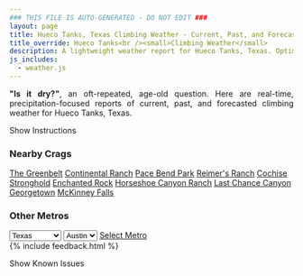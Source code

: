 ```yaml
---
### THIS FILE IS AUTO-GENERATED - DO NOT EDIT ###
layout: page
title: Hueco Tanks, Texas Climbing Weather - Current, Past, and Forecasted Report
title_override: Hueco Tanks<br /><small>Climbing Weather</small>
description: A lightweight weather report for Hueco Tanks, Texas. Optimized for slow internet connections.
js_includes:
  - weather.js
---
```


<section class="measure center lh-copy f5-ns f6 ph2 mv4" style="text-align: justify;">
<strong>"Is it dry?"</strong>, an oft-repeated, age-old question. Here are real-time,
precipitation-focused reports of current, past, and forecasted climbing weather for Hueco Tanks, Texas.
</section>

<p id="settings-toggle" class="mw5 b center tc hover-light-red black-70 pointer">Show Instructions</p>
<section id="settings" class="overflow-hidden" style="display:none;">
    <div class="mv2 ph2 center">
        <div class="fn f6 tc pv2">
            <p class="measure lh-copy center"><strong>Show/hide hourly forecasts</strong> by clicking the desired day.</p>
            <hr class="mw5 p0 mv2 o-60 b0 bt b--light-red light-red bg-light-red">
            <p class="measure lh-copy center"><strong>Current and Past conditions</strong> are measured by the nearest weather station. <strong>Forecast conditions</strong> are calculated and polled separately.</p>
            <hr class="mw5 p0 mv2 o-60 b0 bt b--light-red light-red bg-light-red">
            <p class="measure lh-copy center"><strong>Having issues?</strong> Try <a id="clear-cache" class="no-underline relative fancy-link light-red hover-light-red" href="#">clearing the local cache</a>.</p>
            <hr class="mw5 p0 mv2 o-60 b0 bt b--light-red light-red bg-light-red">
            <p class="measure lh-copy center">Weather data sourced from <a class="no-underline fancy-link relative light-red" target="_blank" href="https://www.weather.gov/documentation/services-web-api">weather.gov</a>.</p>
        </div>
    </div>
</section>
<section id="weather" data-crag="hueco-tanks-texas" class="mv4-ns mv3 ph2 center"></section>
<section id="nearby" class="tc lh-copy">
  <h3>Nearby Crags</h3>
<a class="nowrap no-underline fancy-link relative light-red mh3" href="/crags/the-greenbelt-texas-weather.html">The Greenbelt</a>
<a class="nowrap no-underline fancy-link relative light-red mh3" href="/crags/continental-ranch-texas-weather.html">Continental Ranch</a>
<a class="nowrap no-underline fancy-link relative light-red mh3" href="/crags/pace-bend-park-texas-weather.html">Pace Bend Park</a>
<a class="nowrap no-underline fancy-link relative light-red mh3" href="/crags/reimers-ranch-texas-weather.html">Reimer's Ranch</a>
<a class="nowrap no-underline fancy-link relative light-red mh3" href="/crags/cochise-stronghold-arizona-weather.html">Cochise Stronghold</a>
<a class="nowrap no-underline fancy-link relative light-red mh3" href="/crags/enchanted-rock-texas-weather.html">Enchanted Rock</a>
<a class="nowrap no-underline fancy-link relative light-red mh3" href="/crags/horseshoe-canyon-ranch-arkansas-weather.html">Horseshoe Canyon Ranch</a>
<a class="nowrap no-underline fancy-link relative light-red mh3" href="/crags/last-chance-canyon-new-mexico-weather.html">Last Chance Canyon</a>
<a class="nowrap no-underline fancy-link relative light-red mh3" href="/crags/georgetown-texas-weather.html">Georgetown</a>
<a class="nowrap no-underline fancy-link relative light-red mh3" href="/crags/mckinney-falls-texas-weather.html">McKinney Falls</a>
</section>
<section id="nearby" class="tc lh-copy">
  <h3>Other Metros</h3>
  <select class="ma1 bg-near-white pa2" id="stateSel">
    <option value="Texas" selected>Texas</option>
    <option value="Washington">Washington</option>
    <option value="Colorado">Colorado</option>
    <option value="Tennessee">Tennessee</option>
    <option value="Utah">Utah</option>
    <option value="California">California</option>
  </select>
  <select class="ma1 bg-near-white pa2" id="citySel">
    <option value="Austin" selected>Austin</option>
  </select>
  <a id="selectMetro" class="f6 link dim ph3 pv2 ma1 dib white bg-light-red" href="/crags/austin-texas-weather.html">Select Metro</a>
  <script>
    var states = [];
    states["Texas"] = "Austin"
    states["Washington"] = "Seattle"
    states["Colorado"] = "Denver"
    states["Tennessee"] = "Nashville"
    states["Utah"] = "Salt Lake City"
    states["California"] = "San Francisco|Los Angeles"
  </script>
</section>
{% include feedback.html %}
<p id="issues-toggle" class="mw5 b center tc hover-light-red black-70 pointer">Show Known Issues</p>
<section id="issues" class="overflow-hidden tc f6">
</section>

<script>
  var weekly_EPZ_116_60 = {"updated":"2022-05-25T07:10:58+00:00","units":"us","forecastGenerator":"BaselineForecastGenerator","generatedAt":"2022-05-25T08:40:40+00:00","updateTime":"2022-05-25T07:10:58+00:00","validTimes":"2022-05-25T01:00:00+00:00/P8DT6H","elevation":{"unitCode":"wmoUnit:m","value":1449.9336},"periods":[{"number":1,"name":"Overnight","startTime":"2022-05-25T02:00:00-06:00","endTime":"2022-05-25T06:00:00-06:00","isDaytime":false,"temperature":52,"temperatureUnit":"F","temperatureTrend":null,"windSpeed":"15 to 20 mph","windDirection":"E","icon":"https://api.weather.gov/icons/land/night/few?size=medium","shortForecast":"Mostly Clear","detailedForecast":"Mostly clear, with a low around 52. East wind 15 to 20 mph, with gusts as high as 30 mph."},{"number":2,"name":"Wednesday","startTime":"2022-05-25T06:00:00-06:00","endTime":"2022-05-25T18:00:00-06:00","isDaytime":true,"temperature":84,"temperatureUnit":"F","temperatureTrend":null,"windSpeed":"10 to 14 mph","windDirection":"N","icon":"https://api.weather.gov/icons/land/day/skc?size=medium","shortForecast":"Sunny","detailedForecast":"Sunny, with a high near 84. North wind 10 to 14 mph, with gusts as high as 18 mph."},{"number":3,"name":"Wednesday Night","startTime":"2022-05-25T18:00:00-06:00","endTime":"2022-05-26T06:00:00-06:00","isDaytime":false,"temperature":60,"temperatureUnit":"F","temperatureTrend":null,"windSpeed":"10 to 17 mph","windDirection":"NE","icon":"https://api.weather.gov/icons/land/night/skc?size=medium","shortForecast":"Clear","detailedForecast":"Clear, with a low around 60. Northeast wind 10 to 17 mph, with gusts as high as 24 mph."},{"number":4,"name":"Thursday","startTime":"2022-05-26T06:00:00-06:00","endTime":"2022-05-26T18:00:00-06:00","isDaytime":true,"temperature":92,"temperatureUnit":"F","temperatureTrend":null,"windSpeed":"7 to 10 mph","windDirection":"N","icon":"https://api.weather.gov/icons/land/day/skc?size=medium","shortForecast":"Sunny","detailedForecast":"Sunny, with a high near 92. North wind 7 to 10 mph."},{"number":5,"name":"Thursday Night","startTime":"2022-05-26T18:00:00-06:00","endTime":"2022-05-27T06:00:00-06:00","isDaytime":false,"temperature":67,"temperatureUnit":"F","temperatureTrend":null,"windSpeed":"8 to 14 mph","windDirection":"NE","icon":"https://api.weather.gov/icons/land/night/skc?size=medium","shortForecast":"Clear","detailedForecast":"Clear, with a low around 67. Northeast wind 8 to 14 mph, with gusts as high as 20 mph."},{"number":6,"name":"Friday","startTime":"2022-05-27T06:00:00-06:00","endTime":"2022-05-27T18:00:00-06:00","isDaytime":true,"temperature":97,"temperatureUnit":"F","temperatureTrend":null,"windSpeed":"12 to 16 mph","windDirection":"SSW","icon":"https://api.weather.gov/icons/land/day/few?size=medium","shortForecast":"Sunny","detailedForecast":"Sunny, with a high near 97. South southwest wind 12 to 16 mph, with gusts as high as 23 mph."},{"number":7,"name":"Friday Night","startTime":"2022-05-27T18:00:00-06:00","endTime":"2022-05-28T06:00:00-06:00","isDaytime":false,"temperature":69,"temperatureUnit":"F","temperatureTrend":null,"windSpeed":"12 to 16 mph","windDirection":"SW","icon":"https://api.weather.gov/icons/land/night/few?size=medium","shortForecast":"Mostly Clear","detailedForecast":"Mostly clear, with a low around 69. Southwest wind 12 to 16 mph, with gusts as high as 23 mph."},{"number":8,"name":"Saturday","startTime":"2022-05-28T06:00:00-06:00","endTime":"2022-05-28T18:00:00-06:00","isDaytime":true,"temperature":96,"temperatureUnit":"F","temperatureTrend":null,"windSpeed":"12 to 18 mph","windDirection":"SW","icon":"https://api.weather.gov/icons/land/day/few?size=medium","shortForecast":"Sunny","detailedForecast":"Sunny, with a high near 96. Southwest wind 12 to 18 mph, with gusts as high as 25 mph."},{"number":9,"name":"Saturday Night","startTime":"2022-05-28T18:00:00-06:00","endTime":"2022-05-29T06:00:00-06:00","isDaytime":false,"temperature":68,"temperatureUnit":"F","temperatureTrend":null,"windSpeed":"10 to 18 mph","windDirection":"WSW","icon":"https://api.weather.gov/icons/land/night/few?size=medium","shortForecast":"Mostly Clear","detailedForecast":"Mostly clear, with a low around 68. West southwest wind 10 to 18 mph, with gusts as high as 25 mph."},{"number":10,"name":"Sunday","startTime":"2022-05-29T06:00:00-06:00","endTime":"2022-05-29T18:00:00-06:00","isDaytime":true,"temperature":94,"temperatureUnit":"F","temperatureTrend":null,"windSpeed":"10 to 20 mph","windDirection":"SW","icon":"https://api.weather.gov/icons/land/day/few?size=medium","shortForecast":"Sunny","detailedForecast":"Sunny, with a high near 94."},{"number":11,"name":"Sunday Night","startTime":"2022-05-29T18:00:00-06:00","endTime":"2022-05-30T06:00:00-06:00","isDaytime":false,"temperature":67,"temperatureUnit":"F","temperatureTrend":null,"windSpeed":"9 to 20 mph","windDirection":"WSW","icon":"https://api.weather.gov/icons/land/night/few?size=medium","shortForecast":"Mostly Clear","detailedForecast":"Mostly clear, with a low around 67."},{"number":12,"name":"Memorial Day","startTime":"2022-05-30T06:00:00-06:00","endTime":"2022-05-30T18:00:00-06:00","isDaytime":true,"temperature":94,"temperatureUnit":"F","temperatureTrend":null,"windSpeed":"9 to 17 mph","windDirection":"SW","icon":"https://api.weather.gov/icons/land/day/few?size=medium","shortForecast":"Sunny","detailedForecast":"Sunny, with a high near 94."},{"number":13,"name":"Monday Night","startTime":"2022-05-30T18:00:00-06:00","endTime":"2022-05-31T06:00:00-06:00","isDaytime":false,"temperature":67,"temperatureUnit":"F","temperatureTrend":null,"windSpeed":"9 to 16 mph","windDirection":"SW","icon":"https://api.weather.gov/icons/land/night/few?size=medium","shortForecast":"Mostly Clear","detailedForecast":"Mostly clear, with a low around 67."},{"number":14,"name":"Tuesday","startTime":"2022-05-31T06:00:00-06:00","endTime":"2022-05-31T18:00:00-06:00","isDaytime":true,"temperature":94,"temperatureUnit":"F","temperatureTrend":null,"windSpeed":"9 to 15 mph","windDirection":"SW","icon":"https://api.weather.gov/icons/land/day/few?size=medium","shortForecast":"Sunny","detailedForecast":"Sunny, with a high near 94."}]}
  var hourly_EPZ_116_60 = {"@context":["https://geojson.org/geojson-ld/geojson-context.jsonld",{"@version":"1.1","wx":"https://api.weather.gov/ontology#","geo":"http://www.opengis.net/ont/geosparql#","unit":"http://codes.wmo.int/common/unit/","@vocab":"https://api.weather.gov/ontology#"}],"type":"Feature","geometry":{"type":"Polygon","coordinates":[[[-106.0565394,31.9207523],[-106.054364,31.8981566],[-106.02775960000001,31.9000002],[-106.02992990000001,31.9225961],[-106.0565394,31.9207523]]]},"properties":{"updated":"2022-05-25T07:10:58+00:00","units":"us","forecastGenerator":"HourlyForecastGenerator","generatedAt":"2022-05-25T08:40:41+00:00","updateTime":"2022-05-25T07:10:58+00:00","validTimes":"2022-05-25T01:00:00+00:00/P8DT6H","elevation":{"unitCode":"wmoUnit:m","value":1449.9336},"periods":[{"number":1,"name":"","startTime":"2022-05-25T02:00:00-06:00","endTime":"2022-05-25T03:00:00-06:00","isDaytime":false,"temperature":60,"temperatureUnit":"F","temperatureTrend":null,"windSpeed":"20 mph","windDirection":"E","icon":"https://api.weather.gov/icons/land/night/skc?size=small","shortForecast":"Clear","detailedForecast":""},{"number":2,"name":"","startTime":"2022-05-25T03:00:00-06:00","endTime":"2022-05-25T04:00:00-06:00","isDaytime":false,"temperature":58,"temperatureUnit":"F","temperatureTrend":null,"windSpeed":"17 mph","windDirection":"E","icon":"https://api.weather.gov/icons/land/night/few?size=small","shortForecast":"Mostly Clear","detailedForecast":""},{"number":3,"name":"","startTime":"2022-05-25T04:00:00-06:00","endTime":"2022-05-25T05:00:00-06:00","isDaytime":false,"temperature":55,"temperatureUnit":"F","temperatureTrend":null,"windSpeed":"16 mph","windDirection":"E","icon":"https://api.weather.gov/icons/land/night/few?size=small","shortForecast":"Mostly Clear","detailedForecast":""},{"number":4,"name":"","startTime":"2022-05-25T05:00:00-06:00","endTime":"2022-05-25T06:00:00-06:00","isDaytime":false,"temperature":54,"temperatureUnit":"F","temperatureTrend":null,"windSpeed":"15 mph","windDirection":"E","icon":"https://api.weather.gov/icons/land/night/few?size=small","shortForecast":"Mostly Clear","detailedForecast":""},{"number":5,"name":"","startTime":"2022-05-25T06:00:00-06:00","endTime":"2022-05-25T07:00:00-06:00","isDaytime":true,"temperature":52,"temperatureUnit":"F","temperatureTrend":null,"windSpeed":"14 mph","windDirection":"E","icon":"https://api.weather.gov/icons/land/day/few?size=small","shortForecast":"Sunny","detailedForecast":""},{"number":6,"name":"","startTime":"2022-05-25T07:00:00-06:00","endTime":"2022-05-25T08:00:00-06:00","isDaytime":true,"temperature":54,"temperatureUnit":"F","temperatureTrend":null,"windSpeed":"14 mph","windDirection":"E","icon":"https://api.weather.gov/icons/land/day/few?size=small","shortForecast":"Sunny","detailedForecast":""},{"number":7,"name":"","startTime":"2022-05-25T08:00:00-06:00","endTime":"2022-05-25T09:00:00-06:00","isDaytime":true,"temperature":61,"temperatureUnit":"F","temperatureTrend":null,"windSpeed":"14 mph","windDirection":"NE","icon":"https://api.weather.gov/icons/land/day/skc?size=small","shortForecast":"Sunny","detailedForecast":""},{"number":8,"name":"","startTime":"2022-05-25T09:00:00-06:00","endTime":"2022-05-25T10:00:00-06:00","isDaytime":true,"temperature":65,"temperatureUnit":"F","temperatureTrend":null,"windSpeed":"14 mph","windDirection":"NNE","icon":"https://api.weather.gov/icons/land/day/skc?size=small","shortForecast":"Sunny","detailedForecast":""},{"number":9,"name":"","startTime":"2022-05-25T10:00:00-06:00","endTime":"2022-05-25T11:00:00-06:00","isDaytime":true,"temperature":70,"temperatureUnit":"F","temperatureTrend":null,"windSpeed":"14 mph","windDirection":"N","icon":"https://api.weather.gov/icons/land/day/skc?size=small","shortForecast":"Sunny","detailedForecast":""},{"number":10,"name":"","startTime":"2022-05-25T11:00:00-06:00","endTime":"2022-05-25T12:00:00-06:00","isDaytime":true,"temperature":74,"temperatureUnit":"F","temperatureTrend":null,"windSpeed":"14 mph","windDirection":"NW","icon":"https://api.weather.gov/icons/land/day/skc?size=small","shortForecast":"Sunny","detailedForecast":""},{"number":11,"name":"","startTime":"2022-05-25T12:00:00-06:00","endTime":"2022-05-25T13:00:00-06:00","isDaytime":true,"temperature":78,"temperatureUnit":"F","temperatureTrend":null,"windSpeed":"13 mph","windDirection":"NW","icon":"https://api.weather.gov/icons/land/day/skc?size=small","shortForecast":"Sunny","detailedForecast":""},{"number":12,"name":"","startTime":"2022-05-25T13:00:00-06:00","endTime":"2022-05-25T14:00:00-06:00","isDaytime":true,"temperature":80,"temperatureUnit":"F","temperatureTrend":null,"windSpeed":"13 mph","windDirection":"NW","icon":"https://api.weather.gov/icons/land/day/skc?size=small","shortForecast":"Sunny","detailedForecast":""},{"number":13,"name":"","startTime":"2022-05-25T14:00:00-06:00","endTime":"2022-05-25T15:00:00-06:00","isDaytime":true,"temperature":82,"temperatureUnit":"F","temperatureTrend":null,"windSpeed":"12 mph","windDirection":"NW","icon":"https://api.weather.gov/icons/land/day/skc?size=small","shortForecast":"Sunny","detailedForecast":""},{"number":14,"name":"","startTime":"2022-05-25T15:00:00-06:00","endTime":"2022-05-25T16:00:00-06:00","isDaytime":true,"temperature":83,"temperatureUnit":"F","temperatureTrend":null,"windSpeed":"12 mph","windDirection":"NW","icon":"https://api.weather.gov/icons/land/day/skc?size=small","shortForecast":"Sunny","detailedForecast":""},{"number":15,"name":"","startTime":"2022-05-25T16:00:00-06:00","endTime":"2022-05-25T17:00:00-06:00","isDaytime":true,"temperature":84,"temperatureUnit":"F","temperatureTrend":null,"windSpeed":"12 mph","windDirection":"NW","icon":"https://api.weather.gov/icons/land/day/skc?size=small","shortForecast":"Sunny","detailedForecast":""},{"number":16,"name":"","startTime":"2022-05-25T17:00:00-06:00","endTime":"2022-05-25T18:00:00-06:00","isDaytime":true,"temperature":84,"temperatureUnit":"F","temperatureTrend":null,"windSpeed":"10 mph","windDirection":"NW","icon":"https://api.weather.gov/icons/land/day/skc?size=small","shortForecast":"Sunny","detailedForecast":""},{"number":17,"name":"","startTime":"2022-05-25T18:00:00-06:00","endTime":"2022-05-25T19:00:00-06:00","isDaytime":false,"temperature":83,"temperatureUnit":"F","temperatureTrend":null,"windSpeed":"10 mph","windDirection":"NNW","icon":"https://api.weather.gov/icons/land/night/skc?size=small","shortForecast":"Clear","detailedForecast":""},{"number":18,"name":"","startTime":"2022-05-25T19:00:00-06:00","endTime":"2022-05-25T20:00:00-06:00","isDaytime":false,"temperature":81,"temperatureUnit":"F","temperatureTrend":null,"windSpeed":"12 mph","windDirection":"NNW","icon":"https://api.weather.gov/icons/land/night/skc?size=small","shortForecast":"Clear","detailedForecast":""},{"number":19,"name":"","startTime":"2022-05-25T20:00:00-06:00","endTime":"2022-05-25T21:00:00-06:00","isDaytime":false,"temperature":77,"temperatureUnit":"F","temperatureTrend":null,"windSpeed":"13 mph","windDirection":"N","icon":"https://api.weather.gov/icons/land/night/skc?size=small","shortForecast":"Clear","detailedForecast":""},{"number":20,"name":"","startTime":"2022-05-25T21:00:00-06:00","endTime":"2022-05-25T22:00:00-06:00","isDaytime":false,"temperature":73,"temperatureUnit":"F","temperatureTrend":null,"windSpeed":"14 mph","windDirection":"NE","icon":"https://api.weather.gov/icons/land/night/skc?size=small","shortForecast":"Clear","detailedForecast":""},{"number":21,"name":"","startTime":"2022-05-25T22:00:00-06:00","endTime":"2022-05-25T23:00:00-06:00","isDaytime":false,"temperature":70,"temperatureUnit":"F","temperatureTrend":null,"windSpeed":"16 mph","windDirection":"ENE","icon":"https://api.weather.gov/icons/land/night/skc?size=small","shortForecast":"Clear","detailedForecast":""},{"number":22,"name":"","startTime":"2022-05-25T23:00:00-06:00","endTime":"2022-05-26T00:00:00-06:00","isDaytime":false,"temperature":68,"temperatureUnit":"F","temperatureTrend":null,"windSpeed":"16 mph","windDirection":"E","icon":"https://api.weather.gov/icons/land/night/skc?size=small","shortForecast":"Clear","detailedForecast":""},{"number":23,"name":"","startTime":"2022-05-26T00:00:00-06:00","endTime":"2022-05-26T01:00:00-06:00","isDaytime":false,"temperature":68,"temperatureUnit":"F","temperatureTrend":null,"windSpeed":"17 mph","windDirection":"ESE","icon":"https://api.weather.gov/icons/land/night/skc?size=small","shortForecast":"Clear","detailedForecast":""},{"number":24,"name":"","startTime":"2022-05-26T01:00:00-06:00","endTime":"2022-05-26T02:00:00-06:00","isDaytime":false,"temperature":67,"temperatureUnit":"F","temperatureTrend":null,"windSpeed":"17 mph","windDirection":"ESE","icon":"https://api.weather.gov/icons/land/night/skc?size=small","shortForecast":"Clear","detailedForecast":""},{"number":25,"name":"","startTime":"2022-05-26T02:00:00-06:00","endTime":"2022-05-26T03:00:00-06:00","isDaytime":false,"temperature":66,"temperatureUnit":"F","temperatureTrend":null,"windSpeed":"16 mph","windDirection":"ESE","icon":"https://api.weather.gov/icons/land/night/skc?size=small","shortForecast":"Clear","detailedForecast":""},{"number":26,"name":"","startTime":"2022-05-26T03:00:00-06:00","endTime":"2022-05-26T04:00:00-06:00","isDaytime":false,"temperature":64,"temperatureUnit":"F","temperatureTrend":null,"windSpeed":"15 mph","windDirection":"ESE","icon":"https://api.weather.gov/icons/land/night/skc?size=small","shortForecast":"Clear","detailedForecast":""},{"number":27,"name":"","startTime":"2022-05-26T04:00:00-06:00","endTime":"2022-05-26T05:00:00-06:00","isDaytime":false,"temperature":62,"temperatureUnit":"F","temperatureTrend":null,"windSpeed":"14 mph","windDirection":"ESE","icon":"https://api.weather.gov/icons/land/night/skc?size=small","shortForecast":"Clear","detailedForecast":""},{"number":28,"name":"","startTime":"2022-05-26T05:00:00-06:00","endTime":"2022-05-26T06:00:00-06:00","isDaytime":false,"temperature":61,"temperatureUnit":"F","temperatureTrend":null,"windSpeed":"13 mph","windDirection":"ESE","icon":"https://api.weather.gov/icons/land/night/skc?size=small","shortForecast":"Clear","detailedForecast":""},{"number":29,"name":"","startTime":"2022-05-26T06:00:00-06:00","endTime":"2022-05-26T07:00:00-06:00","isDaytime":true,"temperature":60,"temperatureUnit":"F","temperatureTrend":null,"windSpeed":"10 mph","windDirection":"ESE","icon":"https://api.weather.gov/icons/land/day/skc?size=small","shortForecast":"Sunny","detailedForecast":""},{"number":30,"name":"","startTime":"2022-05-26T07:00:00-06:00","endTime":"2022-05-26T08:00:00-06:00","isDaytime":true,"temperature":62,"temperatureUnit":"F","temperatureTrend":null,"windSpeed":"10 mph","windDirection":"E","icon":"https://api.weather.gov/icons/land/day/few?size=small","shortForecast":"Sunny","detailedForecast":""},{"number":31,"name":"","startTime":"2022-05-26T08:00:00-06:00","endTime":"2022-05-26T09:00:00-06:00","isDaytime":true,"temperature":69,"temperatureUnit":"F","temperatureTrend":null,"windSpeed":"9 mph","windDirection":"ENE","icon":"https://api.weather.gov/icons/land/day/skc?size=small","shortForecast":"Sunny","detailedForecast":""},{"number":32,"name":"","startTime":"2022-05-26T09:00:00-06:00","endTime":"2022-05-26T10:00:00-06:00","isDaytime":true,"temperature":73,"temperatureUnit":"F","temperatureTrend":null,"windSpeed":"8 mph","windDirection":"NNE","icon":"https://api.weather.gov/icons/land/day/skc?size=small","shortForecast":"Sunny","detailedForecast":""},{"number":33,"name":"","startTime":"2022-05-26T10:00:00-06:00","endTime":"2022-05-26T11:00:00-06:00","isDaytime":true,"temperature":78,"temperatureUnit":"F","temperatureTrend":null,"windSpeed":"8 mph","windDirection":"N","icon":"https://api.weather.gov/icons/land/day/skc?size=small","shortForecast":"Sunny","detailedForecast":""},{"number":34,"name":"","startTime":"2022-05-26T11:00:00-06:00","endTime":"2022-05-26T12:00:00-06:00","isDaytime":true,"temperature":82,"temperatureUnit":"F","temperatureTrend":null,"windSpeed":"7 mph","windDirection":"NW","icon":"https://api.weather.gov/icons/land/day/skc?size=small","shortForecast":"Sunny","detailedForecast":""},{"number":35,"name":"","startTime":"2022-05-26T12:00:00-06:00","endTime":"2022-05-26T13:00:00-06:00","isDaytime":true,"temperature":86,"temperatureUnit":"F","temperatureTrend":null,"windSpeed":"7 mph","windDirection":"WNW","icon":"https://api.weather.gov/icons/land/day/skc?size=small","shortForecast":"Sunny","detailedForecast":""},{"number":36,"name":"","startTime":"2022-05-26T13:00:00-06:00","endTime":"2022-05-26T14:00:00-06:00","isDaytime":true,"temperature":88,"temperatureUnit":"F","temperatureTrend":null,"windSpeed":"7 mph","windDirection":"WNW","icon":"https://api.weather.gov/icons/land/day/skc?size=small","shortForecast":"Sunny","detailedForecast":""},{"number":37,"name":"","startTime":"2022-05-26T14:00:00-06:00","endTime":"2022-05-26T15:00:00-06:00","isDaytime":true,"temperature":90,"temperatureUnit":"F","temperatureTrend":null,"windSpeed":"7 mph","windDirection":"WNW","icon":"https://api.weather.gov/icons/land/day/skc?size=small","shortForecast":"Sunny","detailedForecast":""},{"number":38,"name":"","startTime":"2022-05-26T15:00:00-06:00","endTime":"2022-05-26T16:00:00-06:00","isDaytime":true,"temperature":91,"temperatureUnit":"F","temperatureTrend":null,"windSpeed":"7 mph","windDirection":"WNW","icon":"https://api.weather.gov/icons/land/day/skc?size=small","shortForecast":"Sunny","detailedForecast":""},{"number":39,"name":"","startTime":"2022-05-26T16:00:00-06:00","endTime":"2022-05-26T17:00:00-06:00","isDaytime":true,"temperature":92,"temperatureUnit":"F","temperatureTrend":null,"windSpeed":"7 mph","windDirection":"WNW","icon":"https://api.weather.gov/icons/land/day/skc?size=small","shortForecast":"Sunny","detailedForecast":""},{"number":40,"name":"","startTime":"2022-05-26T17:00:00-06:00","endTime":"2022-05-26T18:00:00-06:00","isDaytime":true,"temperature":92,"temperatureUnit":"F","temperatureTrend":null,"windSpeed":"7 mph","windDirection":"W","icon":"https://api.weather.gov/icons/land/day/skc?size=small","shortForecast":"Sunny","detailedForecast":""},{"number":41,"name":"","startTime":"2022-05-26T18:00:00-06:00","endTime":"2022-05-26T19:00:00-06:00","isDaytime":false,"temperature":91,"temperatureUnit":"F","temperatureTrend":null,"windSpeed":"8 mph","windDirection":"W","icon":"https://api.weather.gov/icons/land/night/skc?size=small","shortForecast":"Clear","detailedForecast":""},{"number":42,"name":"","startTime":"2022-05-26T19:00:00-06:00","endTime":"2022-05-26T20:00:00-06:00","isDaytime":false,"temperature":89,"temperatureUnit":"F","temperatureTrend":null,"windSpeed":"9 mph","windDirection":"WNW","icon":"https://api.weather.gov/icons/land/night/skc?size=small","shortForecast":"Clear","detailedForecast":""},{"number":43,"name":"","startTime":"2022-05-26T20:00:00-06:00","endTime":"2022-05-26T21:00:00-06:00","isDaytime":false,"temperature":85,"temperatureUnit":"F","temperatureTrend":null,"windSpeed":"10 mph","windDirection":"NNW","icon":"https://api.weather.gov/icons/land/night/skc?size=small","shortForecast":"Clear","detailedForecast":""},{"number":44,"name":"","startTime":"2022-05-26T21:00:00-06:00","endTime":"2022-05-26T22:00:00-06:00","isDaytime":false,"temperature":81,"temperatureUnit":"F","temperatureTrend":null,"windSpeed":"12 mph","windDirection":"N","icon":"https://api.weather.gov/icons/land/night/skc?size=small","shortForecast":"Clear","detailedForecast":""},{"number":45,"name":"","startTime":"2022-05-26T22:00:00-06:00","endTime":"2022-05-26T23:00:00-06:00","isDaytime":false,"temperature":78,"temperatureUnit":"F","temperatureTrend":null,"windSpeed":"13 mph","windDirection":"NE","icon":"https://api.weather.gov/icons/land/night/skc?size=small","shortForecast":"Clear","detailedForecast":""},{"number":46,"name":"","startTime":"2022-05-26T23:00:00-06:00","endTime":"2022-05-27T00:00:00-06:00","isDaytime":false,"temperature":75,"temperatureUnit":"F","temperatureTrend":null,"windSpeed":"13 mph","windDirection":"ENE","icon":"https://api.weather.gov/icons/land/night/skc?size=small","shortForecast":"Clear","detailedForecast":""},{"number":47,"name":"","startTime":"2022-05-27T00:00:00-06:00","endTime":"2022-05-27T01:00:00-06:00","isDaytime":false,"temperature":76,"temperatureUnit":"F","temperatureTrend":null,"windSpeed":"14 mph","windDirection":"E","icon":"https://api.weather.gov/icons/land/night/skc?size=small","shortForecast":"Clear","detailedForecast":""},{"number":48,"name":"","startTime":"2022-05-27T01:00:00-06:00","endTime":"2022-05-27T02:00:00-06:00","isDaytime":false,"temperature":75,"temperatureUnit":"F","temperatureTrend":null,"windSpeed":"14 mph","windDirection":"E","icon":"https://api.weather.gov/icons/land/night/skc?size=small","shortForecast":"Clear","detailedForecast":""},{"number":49,"name":"","startTime":"2022-05-27T02:00:00-06:00","endTime":"2022-05-27T03:00:00-06:00","isDaytime":false,"temperature":73,"temperatureUnit":"F","temperatureTrend":null,"windSpeed":"14 mph","windDirection":"E","icon":"https://api.weather.gov/icons/land/night/skc?size=small","shortForecast":"Clear","detailedForecast":""},{"number":50,"name":"","startTime":"2022-05-27T03:00:00-06:00","endTime":"2022-05-27T04:00:00-06:00","isDaytime":false,"temperature":72,"temperatureUnit":"F","temperatureTrend":null,"windSpeed":"14 mph","windDirection":"ESE","icon":"https://api.weather.gov/icons/land/night/skc?size=small","shortForecast":"Clear","detailedForecast":""},{"number":51,"name":"","startTime":"2022-05-27T04:00:00-06:00","endTime":"2022-05-27T05:00:00-06:00","isDaytime":false,"temperature":70,"temperatureUnit":"F","temperatureTrend":null,"windSpeed":"13 mph","windDirection":"ESE","icon":"https://api.weather.gov/icons/land/night/few?size=small","shortForecast":"Mostly Clear","detailedForecast":""},{"number":52,"name":"","startTime":"2022-05-27T05:00:00-06:00","endTime":"2022-05-27T06:00:00-06:00","isDaytime":false,"temperature":68,"temperatureUnit":"F","temperatureTrend":null,"windSpeed":"13 mph","windDirection":"ESE","icon":"https://api.weather.gov/icons/land/night/few?size=small","shortForecast":"Mostly Clear","detailedForecast":""},{"number":53,"name":"","startTime":"2022-05-27T06:00:00-06:00","endTime":"2022-05-27T07:00:00-06:00","isDaytime":true,"temperature":67,"temperatureUnit":"F","temperatureTrend":null,"windSpeed":"12 mph","windDirection":"SE","icon":"https://api.weather.gov/icons/land/day/few?size=small","shortForecast":"Sunny","detailedForecast":""},{"number":54,"name":"","startTime":"2022-05-27T07:00:00-06:00","endTime":"2022-05-27T08:00:00-06:00","isDaytime":true,"temperature":69,"temperatureUnit":"F","temperatureTrend":null,"windSpeed":"12 mph","windDirection":"SE","icon":"https://api.weather.gov/icons/land/day/few?size=small","shortForecast":"Sunny","detailedForecast":""},{"number":55,"name":"","startTime":"2022-05-27T08:00:00-06:00","endTime":"2022-05-27T09:00:00-06:00","isDaytime":true,"temperature":75,"temperatureUnit":"F","temperatureTrend":null,"windSpeed":"12 mph","windDirection":"SSE","icon":"https://api.weather.gov/icons/land/day/skc?size=small","shortForecast":"Sunny","detailedForecast":""},{"number":56,"name":"","startTime":"2022-05-27T09:00:00-06:00","endTime":"2022-05-27T10:00:00-06:00","isDaytime":true,"temperature":80,"temperatureUnit":"F","temperatureTrend":null,"windSpeed":"12 mph","windDirection":"S","icon":"https://api.weather.gov/icons/land/day/skc?size=small","shortForecast":"Sunny","detailedForecast":""},{"number":57,"name":"","startTime":"2022-05-27T10:00:00-06:00","endTime":"2022-05-27T11:00:00-06:00","isDaytime":true,"temperature":84,"temperatureUnit":"F","temperatureTrend":null,"windSpeed":"12 mph","windDirection":"S","icon":"https://api.weather.gov/icons/land/day/skc?size=small","shortForecast":"Sunny","detailedForecast":""},{"number":58,"name":"","startTime":"2022-05-27T11:00:00-06:00","endTime":"2022-05-27T12:00:00-06:00","isDaytime":true,"temperature":87,"temperatureUnit":"F","temperatureTrend":null,"windSpeed":"13 mph","windDirection":"SSW","icon":"https://api.weather.gov/icons/land/day/skc?size=small","shortForecast":"Sunny","detailedForecast":""},{"number":59,"name":"","startTime":"2022-05-27T12:00:00-06:00","endTime":"2022-05-27T13:00:00-06:00","isDaytime":true,"temperature":91,"temperatureUnit":"F","temperatureTrend":null,"windSpeed":"13 mph","windDirection":"SSW","icon":"https://api.weather.gov/icons/land/day/skc?size=small","shortForecast":"Sunny","detailedForecast":""},{"number":60,"name":"","startTime":"2022-05-27T13:00:00-06:00","endTime":"2022-05-27T14:00:00-06:00","isDaytime":true,"temperature":93,"temperatureUnit":"F","temperatureTrend":null,"windSpeed":"13 mph","windDirection":"SSW","icon":"https://api.weather.gov/icons/land/day/skc?size=small","shortForecast":"Sunny","detailedForecast":""},{"number":61,"name":"","startTime":"2022-05-27T14:00:00-06:00","endTime":"2022-05-27T15:00:00-06:00","isDaytime":true,"temperature":95,"temperatureUnit":"F","temperatureTrend":null,"windSpeed":"14 mph","windDirection":"SW","icon":"https://api.weather.gov/icons/land/day/skc?size=small","shortForecast":"Sunny","detailedForecast":""},{"number":62,"name":"","startTime":"2022-05-27T15:00:00-06:00","endTime":"2022-05-27T16:00:00-06:00","isDaytime":true,"temperature":96,"temperatureUnit":"F","temperatureTrend":null,"windSpeed":"15 mph","windDirection":"SW","icon":"https://api.weather.gov/icons/land/day/skc?size=small","shortForecast":"Sunny","detailedForecast":""},{"number":63,"name":"","startTime":"2022-05-27T16:00:00-06:00","endTime":"2022-05-27T17:00:00-06:00","isDaytime":true,"temperature":97,"temperatureUnit":"F","temperatureTrend":null,"windSpeed":"15 mph","windDirection":"WSW","icon":"https://api.weather.gov/icons/land/day/few?size=small","shortForecast":"Sunny","detailedForecast":""},{"number":64,"name":"","startTime":"2022-05-27T17:00:00-06:00","endTime":"2022-05-27T18:00:00-06:00","isDaytime":true,"temperature":97,"temperatureUnit":"F","temperatureTrend":null,"windSpeed":"16 mph","windDirection":"WSW","icon":"https://api.weather.gov/icons/land/day/few?size=small","shortForecast":"Sunny","detailedForecast":""},{"number":65,"name":"","startTime":"2022-05-27T18:00:00-06:00","endTime":"2022-05-27T19:00:00-06:00","isDaytime":false,"temperature":96,"temperatureUnit":"F","temperatureTrend":null,"windSpeed":"16 mph","windDirection":"WSW","icon":"https://api.weather.gov/icons/land/night/few?size=small","shortForecast":"Mostly Clear","detailedForecast":""},{"number":66,"name":"","startTime":"2022-05-27T19:00:00-06:00","endTime":"2022-05-27T20:00:00-06:00","isDaytime":false,"temperature":94,"temperatureUnit":"F","temperatureTrend":null,"windSpeed":"16 mph","windDirection":"WSW","icon":"https://api.weather.gov/icons/land/night/few?size=small","shortForecast":"Mostly Clear","detailedForecast":""},{"number":67,"name":"","startTime":"2022-05-27T20:00:00-06:00","endTime":"2022-05-27T21:00:00-06:00","isDaytime":false,"temperature":89,"temperatureUnit":"F","temperatureTrend":null,"windSpeed":"16 mph","windDirection":"SW","icon":"https://api.weather.gov/icons/land/night/few?size=small","shortForecast":"Mostly Clear","detailedForecast":""},{"number":68,"name":"","startTime":"2022-05-27T21:00:00-06:00","endTime":"2022-05-27T22:00:00-06:00","isDaytime":false,"temperature":85,"temperatureUnit":"F","temperatureTrend":null,"windSpeed":"15 mph","windDirection":"SSW","icon":"https://api.weather.gov/icons/land/night/few?size=small","shortForecast":"Mostly Clear","detailedForecast":""},{"number":69,"name":"","startTime":"2022-05-27T22:00:00-06:00","endTime":"2022-05-27T23:00:00-06:00","isDaytime":false,"temperature":81,"temperatureUnit":"F","temperatureTrend":null,"windSpeed":"15 mph","windDirection":"SSW","icon":"https://api.weather.gov/icons/land/night/few?size=small","shortForecast":"Mostly Clear","detailedForecast":""},{"number":70,"name":"","startTime":"2022-05-27T23:00:00-06:00","endTime":"2022-05-28T00:00:00-06:00","isDaytime":false,"temperature":78,"temperatureUnit":"F","temperatureTrend":null,"windSpeed":"14 mph","windDirection":"S","icon":"https://api.weather.gov/icons/land/night/few?size=small","shortForecast":"Mostly Clear","detailedForecast":""},{"number":71,"name":"","startTime":"2022-05-28T00:00:00-06:00","endTime":"2022-05-28T01:00:00-06:00","isDaytime":false,"temperature":79,"temperatureUnit":"F","temperatureTrend":null,"windSpeed":"14 mph","windDirection":"S","icon":"https://api.weather.gov/icons/land/night/few?size=small","shortForecast":"Mostly Clear","detailedForecast":""},{"number":72,"name":"","startTime":"2022-05-28T01:00:00-06:00","endTime":"2022-05-28T02:00:00-06:00","isDaytime":false,"temperature":78,"temperatureUnit":"F","temperatureTrend":null,"windSpeed":"14 mph","windDirection":"S","icon":"https://api.weather.gov/icons/land/night/few?size=small","shortForecast":"Mostly Clear","detailedForecast":""},{"number":73,"name":"","startTime":"2022-05-28T02:00:00-06:00","endTime":"2022-05-28T03:00:00-06:00","isDaytime":false,"temperature":76,"temperatureUnit":"F","temperatureTrend":null,"windSpeed":"13 mph","windDirection":"S","icon":"https://api.weather.gov/icons/land/night/few?size=small","shortForecast":"Mostly Clear","detailedForecast":""},{"number":74,"name":"","startTime":"2022-05-28T03:00:00-06:00","endTime":"2022-05-28T04:00:00-06:00","isDaytime":false,"temperature":74,"temperatureUnit":"F","temperatureTrend":null,"windSpeed":"13 mph","windDirection":"S","icon":"https://api.weather.gov/icons/land/night/few?size=small","shortForecast":"Mostly Clear","detailedForecast":""},{"number":75,"name":"","startTime":"2022-05-28T04:00:00-06:00","endTime":"2022-05-28T05:00:00-06:00","isDaytime":false,"temperature":72,"temperatureUnit":"F","temperatureTrend":null,"windSpeed":"12 mph","windDirection":"S","icon":"https://api.weather.gov/icons/land/night/sct?size=small","shortForecast":"Partly Cloudy","detailedForecast":""},{"number":76,"name":"","startTime":"2022-05-28T05:00:00-06:00","endTime":"2022-05-28T06:00:00-06:00","isDaytime":false,"temperature":70,"temperatureUnit":"F","temperatureTrend":null,"windSpeed":"12 mph","windDirection":"S","icon":"https://api.weather.gov/icons/land/night/sct?size=small","shortForecast":"Partly Cloudy","detailedForecast":""},{"number":77,"name":"","startTime":"2022-05-28T06:00:00-06:00","endTime":"2022-05-28T07:00:00-06:00","isDaytime":true,"temperature":69,"temperatureUnit":"F","temperatureTrend":null,"windSpeed":"12 mph","windDirection":"S","icon":"https://api.weather.gov/icons/land/day/sct?size=small","shortForecast":"Mostly Sunny","detailedForecast":""},{"number":78,"name":"","startTime":"2022-05-28T07:00:00-06:00","endTime":"2022-05-28T08:00:00-06:00","isDaytime":true,"temperature":71,"temperatureUnit":"F","temperatureTrend":null,"windSpeed":"12 mph","windDirection":"S","icon":"https://api.weather.gov/icons/land/day/few?size=small","shortForecast":"Sunny","detailedForecast":""},{"number":79,"name":"","startTime":"2022-05-28T08:00:00-06:00","endTime":"2022-05-28T09:00:00-06:00","isDaytime":true,"temperature":76,"temperatureUnit":"F","temperatureTrend":null,"windSpeed":"12 mph","windDirection":"SSW","icon":"https://api.weather.gov/icons/land/day/few?size=small","shortForecast":"Sunny","detailedForecast":""},{"number":80,"name":"","startTime":"2022-05-28T09:00:00-06:00","endTime":"2022-05-28T10:00:00-06:00","isDaytime":true,"temperature":80,"temperatureUnit":"F","temperatureTrend":null,"windSpeed":"13 mph","windDirection":"SW","icon":"https://api.weather.gov/icons/land/day/few?size=small","shortForecast":"Sunny","detailedForecast":""},{"number":81,"name":"","startTime":"2022-05-28T10:00:00-06:00","endTime":"2022-05-28T11:00:00-06:00","isDaytime":true,"temperature":84,"temperatureUnit":"F","temperatureTrend":null,"windSpeed":"13 mph","windDirection":"SW","icon":"https://api.weather.gov/icons/land/day/few?size=small","shortForecast":"Sunny","detailedForecast":""},{"number":82,"name":"","startTime":"2022-05-28T11:00:00-06:00","endTime":"2022-05-28T12:00:00-06:00","isDaytime":true,"temperature":87,"temperatureUnit":"F","temperatureTrend":null,"windSpeed":"14 mph","windDirection":"WSW","icon":"https://api.weather.gov/icons/land/day/few?size=small","shortForecast":"Sunny","detailedForecast":""},{"number":83,"name":"","startTime":"2022-05-28T12:00:00-06:00","endTime":"2022-05-28T13:00:00-06:00","isDaytime":true,"temperature":91,"temperatureUnit":"F","temperatureTrend":null,"windSpeed":"14 mph","windDirection":"WSW","icon":"https://api.weather.gov/icons/land/day/few?size=small","shortForecast":"Sunny","detailedForecast":""},{"number":84,"name":"","startTime":"2022-05-28T13:00:00-06:00","endTime":"2022-05-28T14:00:00-06:00","isDaytime":true,"temperature":93,"temperatureUnit":"F","temperatureTrend":null,"windSpeed":"15 mph","windDirection":"WSW","icon":"https://api.weather.gov/icons/land/day/few?size=small","shortForecast":"Sunny","detailedForecast":""},{"number":85,"name":"","startTime":"2022-05-28T14:00:00-06:00","endTime":"2022-05-28T15:00:00-06:00","isDaytime":true,"temperature":94,"temperatureUnit":"F","temperatureTrend":null,"windSpeed":"16 mph","windDirection":"WSW","icon":"https://api.weather.gov/icons/land/day/few?size=small","shortForecast":"Sunny","detailedForecast":""},{"number":86,"name":"","startTime":"2022-05-28T15:00:00-06:00","endTime":"2022-05-28T16:00:00-06:00","isDaytime":true,"temperature":95,"temperatureUnit":"F","temperatureTrend":null,"windSpeed":"17 mph","windDirection":"WSW","icon":"https://api.weather.gov/icons/land/day/few?size=small","shortForecast":"Sunny","detailedForecast":""},{"number":87,"name":"","startTime":"2022-05-28T16:00:00-06:00","endTime":"2022-05-28T17:00:00-06:00","isDaytime":true,"temperature":96,"temperatureUnit":"F","temperatureTrend":null,"windSpeed":"18 mph","windDirection":"WSW","icon":"https://api.weather.gov/icons/land/day/few?size=small","shortForecast":"Sunny","detailedForecast":""},{"number":88,"name":"","startTime":"2022-05-28T17:00:00-06:00","endTime":"2022-05-28T18:00:00-06:00","isDaytime":true,"temperature":96,"temperatureUnit":"F","temperatureTrend":null,"windSpeed":"18 mph","windDirection":"WSW","icon":"https://api.weather.gov/icons/land/day/few?size=small","shortForecast":"Sunny","detailedForecast":""},{"number":89,"name":"","startTime":"2022-05-28T18:00:00-06:00","endTime":"2022-05-28T19:00:00-06:00","isDaytime":false,"temperature":95,"temperatureUnit":"F","temperatureTrend":null,"windSpeed":"18 mph","windDirection":"WSW","icon":"https://api.weather.gov/icons/land/night/few?size=small","shortForecast":"Mostly Clear","detailedForecast":""},{"number":90,"name":"","startTime":"2022-05-28T19:00:00-06:00","endTime":"2022-05-28T20:00:00-06:00","isDaytime":false,"temperature":93,"temperatureUnit":"F","temperatureTrend":null,"windSpeed":"18 mph","windDirection":"WSW","icon":"https://api.weather.gov/icons/land/night/few?size=small","shortForecast":"Mostly Clear","detailedForecast":""},{"number":91,"name":"","startTime":"2022-05-28T20:00:00-06:00","endTime":"2022-05-28T21:00:00-06:00","isDaytime":false,"temperature":88,"temperatureUnit":"F","temperatureTrend":null,"windSpeed":"17 mph","windDirection":"W","icon":"https://api.weather.gov/icons/land/night/few?size=small","shortForecast":"Mostly Clear","detailedForecast":""},{"number":92,"name":"","startTime":"2022-05-28T21:00:00-06:00","endTime":"2022-05-28T22:00:00-06:00","isDaytime":false,"temperature":84,"temperatureUnit":"F","temperatureTrend":null,"windSpeed":"17 mph","windDirection":"W","icon":"https://api.weather.gov/icons/land/night/few?size=small","shortForecast":"Mostly Clear","detailedForecast":""},{"number":93,"name":"","startTime":"2022-05-28T22:00:00-06:00","endTime":"2022-05-28T23:00:00-06:00","isDaytime":false,"temperature":80,"temperatureUnit":"F","temperatureTrend":null,"windSpeed":"17 mph","windDirection":"W","icon":"https://api.weather.gov/icons/land/night/few?size=small","shortForecast":"Mostly Clear","detailedForecast":""},{"number":94,"name":"","startTime":"2022-05-28T23:00:00-06:00","endTime":"2022-05-29T00:00:00-06:00","isDaytime":false,"temperature":77,"temperatureUnit":"F","temperatureTrend":null,"windSpeed":"16 mph","windDirection":"WSW","icon":"https://api.weather.gov/icons/land/night/few?size=small","shortForecast":"Mostly Clear","detailedForecast":""},{"number":95,"name":"","startTime":"2022-05-29T00:00:00-06:00","endTime":"2022-05-29T01:00:00-06:00","isDaytime":false,"temperature":78,"temperatureUnit":"F","temperatureTrend":null,"windSpeed":"16 mph","windDirection":"WSW","icon":"https://api.weather.gov/icons/land/night/few?size=small","shortForecast":"Mostly Clear","detailedForecast":""},{"number":96,"name":"","startTime":"2022-05-29T01:00:00-06:00","endTime":"2022-05-29T02:00:00-06:00","isDaytime":false,"temperature":77,"temperatureUnit":"F","temperatureTrend":null,"windSpeed":"15 mph","windDirection":"WSW","icon":"https://api.weather.gov/icons/land/night/few?size=small","shortForecast":"Mostly Clear","detailedForecast":""},{"number":97,"name":"","startTime":"2022-05-29T02:00:00-06:00","endTime":"2022-05-29T03:00:00-06:00","isDaytime":false,"temperature":75,"temperatureUnit":"F","temperatureTrend":null,"windSpeed":"14 mph","windDirection":"WSW","icon":"https://api.weather.gov/icons/land/night/few?size=small","shortForecast":"Mostly Clear","detailedForecast":""},{"number":98,"name":"","startTime":"2022-05-29T03:00:00-06:00","endTime":"2022-05-29T04:00:00-06:00","isDaytime":false,"temperature":73,"temperatureUnit":"F","temperatureTrend":null,"windSpeed":"13 mph","windDirection":"SW","icon":"https://api.weather.gov/icons/land/night/few?size=small","shortForecast":"Mostly Clear","detailedForecast":""},{"number":99,"name":"","startTime":"2022-05-29T04:00:00-06:00","endTime":"2022-05-29T05:00:00-06:00","isDaytime":false,"temperature":71,"temperatureUnit":"F","temperatureTrend":null,"windSpeed":"12 mph","windDirection":"SW","icon":"https://api.weather.gov/icons/land/night/few?size=small","shortForecast":"Mostly Clear","detailedForecast":""},{"number":100,"name":"","startTime":"2022-05-29T05:00:00-06:00","endTime":"2022-05-29T06:00:00-06:00","isDaytime":false,"temperature":69,"temperatureUnit":"F","temperatureTrend":null,"windSpeed":"10 mph","windDirection":"SW","icon":"https://api.weather.gov/icons/land/night/few?size=small","shortForecast":"Mostly Clear","detailedForecast":""},{"number":101,"name":"","startTime":"2022-05-29T06:00:00-06:00","endTime":"2022-05-29T07:00:00-06:00","isDaytime":true,"temperature":68,"temperatureUnit":"F","temperatureTrend":null,"windSpeed":"10 mph","windDirection":"SW","icon":"https://api.weather.gov/icons/land/day/few?size=small","shortForecast":"Sunny","detailedForecast":""},{"number":102,"name":"","startTime":"2022-05-29T07:00:00-06:00","endTime":"2022-05-29T08:00:00-06:00","isDaytime":true,"temperature":69,"temperatureUnit":"F","temperatureTrend":null,"windSpeed":"12 mph","windDirection":"SW","icon":"https://api.weather.gov/icons/land/day/few?size=small","shortForecast":"Sunny","detailedForecast":""},{"number":103,"name":"","startTime":"2022-05-29T08:00:00-06:00","endTime":"2022-05-29T09:00:00-06:00","isDaytime":true,"temperature":75,"temperatureUnit":"F","temperatureTrend":null,"windSpeed":"13 mph","windDirection":"WSW","icon":"https://api.weather.gov/icons/land/day/few?size=small","shortForecast":"Sunny","detailedForecast":""},{"number":104,"name":"","startTime":"2022-05-29T09:00:00-06:00","endTime":"2022-05-29T10:00:00-06:00","isDaytime":true,"temperature":79,"temperatureUnit":"F","temperatureTrend":null,"windSpeed":"15 mph","windDirection":"WSW","icon":"https://api.weather.gov/icons/land/day/skc?size=small","shortForecast":"Sunny","detailedForecast":""},{"number":105,"name":"","startTime":"2022-05-29T10:00:00-06:00","endTime":"2022-05-29T11:00:00-06:00","isDaytime":true,"temperature":82,"temperatureUnit":"F","temperatureTrend":null,"windSpeed":"17 mph","windDirection":"WSW","icon":"https://api.weather.gov/icons/land/day/skc?size=small","shortForecast":"Sunny","detailedForecast":""},{"number":106,"name":"","startTime":"2022-05-29T11:00:00-06:00","endTime":"2022-05-29T12:00:00-06:00","isDaytime":true,"temperature":86,"temperatureUnit":"F","temperatureTrend":null,"windSpeed":"18 mph","windDirection":"WSW","icon":"https://api.weather.gov/icons/land/day/skc?size=small","shortForecast":"Sunny","detailedForecast":""},{"number":107,"name":"","startTime":"2022-05-29T12:00:00-06:00","endTime":"2022-05-29T13:00:00-06:00","isDaytime":true,"temperature":89,"temperatureUnit":"F","temperatureTrend":null,"windSpeed":"20 mph","windDirection":"WSW","icon":"https://api.weather.gov/icons/land/day/skc?size=small","shortForecast":"Sunny","detailedForecast":""},{"number":108,"name":"","startTime":"2022-05-29T13:00:00-06:00","endTime":"2022-05-29T14:00:00-06:00","isDaytime":true,"temperature":91,"temperatureUnit":"F","temperatureTrend":null,"windSpeed":"20 mph","windDirection":"WSW","icon":"https://api.weather.gov/icons/land/day/skc?size=small","shortForecast":"Sunny","detailedForecast":""},{"number":109,"name":"","startTime":"2022-05-29T14:00:00-06:00","endTime":"2022-05-29T15:00:00-06:00","isDaytime":true,"temperature":92,"temperatureUnit":"F","temperatureTrend":null,"windSpeed":"18 mph","windDirection":"WSW","icon":"https://api.weather.gov/icons/land/day/skc?size=small","shortForecast":"Sunny","detailedForecast":""},{"number":110,"name":"","startTime":"2022-05-29T15:00:00-06:00","endTime":"2022-05-29T16:00:00-06:00","isDaytime":true,"temperature":93,"temperatureUnit":"F","temperatureTrend":null,"windSpeed":"18 mph","windDirection":"WSW","icon":"https://api.weather.gov/icons/land/day/skc?size=small","shortForecast":"Sunny","detailedForecast":""},{"number":111,"name":"","startTime":"2022-05-29T16:00:00-06:00","endTime":"2022-05-29T17:00:00-06:00","isDaytime":true,"temperature":94,"temperatureUnit":"F","temperatureTrend":null,"windSpeed":"18 mph","windDirection":"WSW","icon":"https://api.weather.gov/icons/land/day/skc?size=small","shortForecast":"Sunny","detailedForecast":""},{"number":112,"name":"","startTime":"2022-05-29T17:00:00-06:00","endTime":"2022-05-29T18:00:00-06:00","isDaytime":true,"temperature":94,"temperatureUnit":"F","temperatureTrend":null,"windSpeed":"20 mph","windDirection":"WSW","icon":"https://api.weather.gov/icons/land/day/skc?size=small","shortForecast":"Sunny","detailedForecast":""},{"number":113,"name":"","startTime":"2022-05-29T18:00:00-06:00","endTime":"2022-05-29T19:00:00-06:00","isDaytime":false,"temperature":93,"temperatureUnit":"F","temperatureTrend":null,"windSpeed":"20 mph","windDirection":"WSW","icon":"https://api.weather.gov/icons/land/night/skc?size=small","shortForecast":"Clear","detailedForecast":""},{"number":114,"name":"","startTime":"2022-05-29T19:00:00-06:00","endTime":"2022-05-29T20:00:00-06:00","isDaytime":false,"temperature":91,"temperatureUnit":"F","temperatureTrend":null,"windSpeed":"20 mph","windDirection":"WSW","icon":"https://api.weather.gov/icons/land/night/skc?size=small","shortForecast":"Clear","detailedForecast":""},{"number":115,"name":"","startTime":"2022-05-29T20:00:00-06:00","endTime":"2022-05-29T21:00:00-06:00","isDaytime":false,"temperature":86,"temperatureUnit":"F","temperatureTrend":null,"windSpeed":"18 mph","windDirection":"WSW","icon":"https://api.weather.gov/icons/land/night/skc?size=small","shortForecast":"Clear","detailedForecast":""},{"number":116,"name":"","startTime":"2022-05-29T21:00:00-06:00","endTime":"2022-05-29T22:00:00-06:00","isDaytime":false,"temperature":82,"temperatureUnit":"F","temperatureTrend":null,"windSpeed":"17 mph","windDirection":"WSW","icon":"https://api.weather.gov/icons/land/night/skc?size=small","shortForecast":"Clear","detailedForecast":""},{"number":117,"name":"","startTime":"2022-05-29T22:00:00-06:00","endTime":"2022-05-29T23:00:00-06:00","isDaytime":false,"temperature":78,"temperatureUnit":"F","temperatureTrend":null,"windSpeed":"17 mph","windDirection":"WSW","icon":"https://api.weather.gov/icons/land/night/skc?size=small","shortForecast":"Clear","detailedForecast":""},{"number":118,"name":"","startTime":"2022-05-29T23:00:00-06:00","endTime":"2022-05-30T00:00:00-06:00","isDaytime":false,"temperature":76,"temperatureUnit":"F","temperatureTrend":null,"windSpeed":"16 mph","windDirection":"WSW","icon":"https://api.weather.gov/icons/land/night/skc?size=small","shortForecast":"Clear","detailedForecast":""},{"number":119,"name":"","startTime":"2022-05-30T00:00:00-06:00","endTime":"2022-05-30T01:00:00-06:00","isDaytime":false,"temperature":76,"temperatureUnit":"F","temperatureTrend":null,"windSpeed":"16 mph","windDirection":"WSW","icon":"https://api.weather.gov/icons/land/night/skc?size=small","shortForecast":"Clear","detailedForecast":""},{"number":120,"name":"","startTime":"2022-05-30T01:00:00-06:00","endTime":"2022-05-30T02:00:00-06:00","isDaytime":false,"temperature":75,"temperatureUnit":"F","temperatureTrend":null,"windSpeed":"15 mph","windDirection":"WSW","icon":"https://api.weather.gov/icons/land/night/skc?size=small","shortForecast":"Clear","detailedForecast":""},{"number":121,"name":"","startTime":"2022-05-30T02:00:00-06:00","endTime":"2022-05-30T03:00:00-06:00","isDaytime":false,"temperature":74,"temperatureUnit":"F","temperatureTrend":null,"windSpeed":"14 mph","windDirection":"WSW","icon":"https://api.weather.gov/icons/land/night/skc?size=small","shortForecast":"Clear","detailedForecast":""},{"number":122,"name":"","startTime":"2022-05-30T03:00:00-06:00","endTime":"2022-05-30T04:00:00-06:00","isDaytime":false,"temperature":72,"temperatureUnit":"F","temperatureTrend":null,"windSpeed":"13 mph","windDirection":"WSW","icon":"https://api.weather.gov/icons/land/night/skc?size=small","shortForecast":"Clear","detailedForecast":""},{"number":123,"name":"","startTime":"2022-05-30T04:00:00-06:00","endTime":"2022-05-30T05:00:00-06:00","isDaytime":false,"temperature":70,"temperatureUnit":"F","temperatureTrend":null,"windSpeed":"12 mph","windDirection":"WSW","icon":"https://api.weather.gov/icons/land/night/few?size=small","shortForecast":"Mostly Clear","detailedForecast":""},{"number":124,"name":"","startTime":"2022-05-30T05:00:00-06:00","endTime":"2022-05-30T06:00:00-06:00","isDaytime":false,"temperature":68,"temperatureUnit":"F","temperatureTrend":null,"windSpeed":"9 mph","windDirection":"SW","icon":"https://api.weather.gov/icons/land/night/few?size=small","shortForecast":"Mostly Clear","detailedForecast":""},{"number":125,"name":"","startTime":"2022-05-30T06:00:00-06:00","endTime":"2022-05-30T07:00:00-06:00","isDaytime":true,"temperature":67,"temperatureUnit":"F","temperatureTrend":null,"windSpeed":"9 mph","windDirection":"SW","icon":"https://api.weather.gov/icons/land/day/few?size=small","shortForecast":"Sunny","detailedForecast":""},{"number":126,"name":"","startTime":"2022-05-30T07:00:00-06:00","endTime":"2022-05-30T08:00:00-06:00","isDaytime":true,"temperature":69,"temperatureUnit":"F","temperatureTrend":null,"windSpeed":"10 mph","windDirection":"SW","icon":"https://api.weather.gov/icons/land/day/few?size=small","shortForecast":"Sunny","detailedForecast":""},{"number":127,"name":"","startTime":"2022-05-30T08:00:00-06:00","endTime":"2022-05-30T09:00:00-06:00","isDaytime":true,"temperature":74,"temperatureUnit":"F","temperatureTrend":null,"windSpeed":"13 mph","windDirection":"WSW","icon":"https://api.weather.gov/icons/land/day/few?size=small","shortForecast":"Sunny","detailedForecast":""},{"number":128,"name":"","startTime":"2022-05-30T09:00:00-06:00","endTime":"2022-05-30T10:00:00-06:00","isDaytime":true,"temperature":78,"temperatureUnit":"F","temperatureTrend":null,"windSpeed":"15 mph","windDirection":"WSW","icon":"https://api.weather.gov/icons/land/day/few?size=small","shortForecast":"Sunny","detailedForecast":""},{"number":129,"name":"","startTime":"2022-05-30T10:00:00-06:00","endTime":"2022-05-30T11:00:00-06:00","isDaytime":true,"temperature":82,"temperatureUnit":"F","temperatureTrend":null,"windSpeed":"16 mph","windDirection":"WSW","icon":"https://api.weather.gov/icons/land/day/few?size=small","shortForecast":"Sunny","detailedForecast":""},{"number":130,"name":"","startTime":"2022-05-30T11:00:00-06:00","endTime":"2022-05-30T12:00:00-06:00","isDaytime":true,"temperature":85,"temperatureUnit":"F","temperatureTrend":null,"windSpeed":"16 mph","windDirection":"SW","icon":"https://api.weather.gov/icons/land/day/skc?size=small","shortForecast":"Sunny","detailedForecast":""},{"number":131,"name":"","startTime":"2022-05-30T12:00:00-06:00","endTime":"2022-05-30T13:00:00-06:00","isDaytime":true,"temperature":89,"temperatureUnit":"F","temperatureTrend":null,"windSpeed":"16 mph","windDirection":"SW","icon":"https://api.weather.gov/icons/land/day/skc?size=small","shortForecast":"Sunny","detailedForecast":""},{"number":132,"name":"","startTime":"2022-05-30T13:00:00-06:00","endTime":"2022-05-30T14:00:00-06:00","isDaytime":true,"temperature":91,"temperatureUnit":"F","temperatureTrend":null,"windSpeed":"16 mph","windDirection":"SW","icon":"https://api.weather.gov/icons/land/day/skc?size=small","shortForecast":"Sunny","detailedForecast":""},{"number":133,"name":"","startTime":"2022-05-30T14:00:00-06:00","endTime":"2022-05-30T15:00:00-06:00","isDaytime":true,"temperature":92,"temperatureUnit":"F","temperatureTrend":null,"windSpeed":"17 mph","windDirection":"SW","icon":"https://api.weather.gov/icons/land/day/skc?size=small","shortForecast":"Sunny","detailedForecast":""},{"number":134,"name":"","startTime":"2022-05-30T15:00:00-06:00","endTime":"2022-05-30T16:00:00-06:00","isDaytime":true,"temperature":93,"temperatureUnit":"F","temperatureTrend":null,"windSpeed":"17 mph","windDirection":"SW","icon":"https://api.weather.gov/icons/land/day/skc?size=small","shortForecast":"Sunny","detailedForecast":""},{"number":135,"name":"","startTime":"2022-05-30T16:00:00-06:00","endTime":"2022-05-30T17:00:00-06:00","isDaytime":true,"temperature":94,"temperatureUnit":"F","temperatureTrend":null,"windSpeed":"17 mph","windDirection":"SW","icon":"https://api.weather.gov/icons/land/day/few?size=small","shortForecast":"Sunny","detailedForecast":""},{"number":136,"name":"","startTime":"2022-05-30T17:00:00-06:00","endTime":"2022-05-30T18:00:00-06:00","isDaytime":true,"temperature":94,"temperatureUnit":"F","temperatureTrend":null,"windSpeed":"17 mph","windDirection":"SW","icon":"https://api.weather.gov/icons/land/day/few?size=small","shortForecast":"Sunny","detailedForecast":""},{"number":137,"name":"","startTime":"2022-05-30T18:00:00-06:00","endTime":"2022-05-30T19:00:00-06:00","isDaytime":false,"temperature":93,"temperatureUnit":"F","temperatureTrend":null,"windSpeed":"16 mph","windDirection":"SW","icon":"https://api.weather.gov/icons/land/night/few?size=small","shortForecast":"Mostly Clear","detailedForecast":""},{"number":138,"name":"","startTime":"2022-05-30T19:00:00-06:00","endTime":"2022-05-30T20:00:00-06:00","isDaytime":false,"temperature":91,"temperatureUnit":"F","temperatureTrend":null,"windSpeed":"15 mph","windDirection":"SW","icon":"https://api.weather.gov/icons/land/night/few?size=small","shortForecast":"Mostly Clear","detailedForecast":""},{"number":139,"name":"","startTime":"2022-05-30T20:00:00-06:00","endTime":"2022-05-30T21:00:00-06:00","isDaytime":false,"temperature":86,"temperatureUnit":"F","temperatureTrend":null,"windSpeed":"15 mph","windDirection":"SW","icon":"https://api.weather.gov/icons/land/night/few?size=small","shortForecast":"Mostly Clear","detailedForecast":""},{"number":140,"name":"","startTime":"2022-05-30T21:00:00-06:00","endTime":"2022-05-30T22:00:00-06:00","isDaytime":false,"temperature":82,"temperatureUnit":"F","temperatureTrend":null,"windSpeed":"14 mph","windDirection":"SW","icon":"https://api.weather.gov/icons/land/night/few?size=small","shortForecast":"Mostly Clear","detailedForecast":""},{"number":141,"name":"","startTime":"2022-05-30T22:00:00-06:00","endTime":"2022-05-30T23:00:00-06:00","isDaytime":false,"temperature":78,"temperatureUnit":"F","temperatureTrend":null,"windSpeed":"14 mph","windDirection":"WSW","icon":"https://api.weather.gov/icons/land/night/few?size=small","shortForecast":"Mostly Clear","detailedForecast":""},{"number":142,"name":"","startTime":"2022-05-30T23:00:00-06:00","endTime":"2022-05-31T00:00:00-06:00","isDaytime":false,"temperature":76,"temperatureUnit":"F","temperatureTrend":null,"windSpeed":"13 mph","windDirection":"WSW","icon":"https://api.weather.gov/icons/land/night/few?size=small","shortForecast":"Mostly Clear","detailedForecast":""},{"number":143,"name":"","startTime":"2022-05-31T00:00:00-06:00","endTime":"2022-05-31T01:00:00-06:00","isDaytime":false,"temperature":76,"temperatureUnit":"F","temperatureTrend":null,"windSpeed":"13 mph","windDirection":"WSW","icon":"https://api.weather.gov/icons/land/night/few?size=small","shortForecast":"Mostly Clear","detailedForecast":""},{"number":144,"name":"","startTime":"2022-05-31T01:00:00-06:00","endTime":"2022-05-31T02:00:00-06:00","isDaytime":false,"temperature":75,"temperatureUnit":"F","temperatureTrend":null,"windSpeed":"12 mph","windDirection":"WSW","icon":"https://api.weather.gov/icons/land/night/few?size=small","shortForecast":"Mostly Clear","detailedForecast":""},{"number":145,"name":"","startTime":"2022-05-31T02:00:00-06:00","endTime":"2022-05-31T03:00:00-06:00","isDaytime":false,"temperature":74,"temperatureUnit":"F","temperatureTrend":null,"windSpeed":"10 mph","windDirection":"WSW","icon":"https://api.weather.gov/icons/land/night/few?size=small","shortForecast":"Mostly Clear","detailedForecast":""},{"number":146,"name":"","startTime":"2022-05-31T03:00:00-06:00","endTime":"2022-05-31T04:00:00-06:00","isDaytime":false,"temperature":72,"temperatureUnit":"F","temperatureTrend":null,"windSpeed":"9 mph","windDirection":"SW","icon":"https://api.weather.gov/icons/land/night/few?size=small","shortForecast":"Mostly Clear","detailedForecast":""},{"number":147,"name":"","startTime":"2022-05-31T04:00:00-06:00","endTime":"2022-05-31T05:00:00-06:00","isDaytime":false,"temperature":70,"temperatureUnit":"F","temperatureTrend":null,"windSpeed":"9 mph","windDirection":"SW","icon":"https://api.weather.gov/icons/land/night/few?size=small","shortForecast":"Mostly Clear","detailedForecast":""},{"number":148,"name":"","startTime":"2022-05-31T05:00:00-06:00","endTime":"2022-05-31T06:00:00-06:00","isDaytime":false,"temperature":68,"temperatureUnit":"F","temperatureTrend":null,"windSpeed":"9 mph","windDirection":"SSW","icon":"https://api.weather.gov/icons/land/night/few?size=small","shortForecast":"Mostly Clear","detailedForecast":""},{"number":149,"name":"","startTime":"2022-05-31T06:00:00-06:00","endTime":"2022-05-31T07:00:00-06:00","isDaytime":true,"temperature":67,"temperatureUnit":"F","temperatureTrend":null,"windSpeed":"9 mph","windDirection":"SSW","icon":"https://api.weather.gov/icons/land/day/few?size=small","shortForecast":"Sunny","detailedForecast":""},{"number":150,"name":"","startTime":"2022-05-31T07:00:00-06:00","endTime":"2022-05-31T08:00:00-06:00","isDaytime":true,"temperature":69,"temperatureUnit":"F","temperatureTrend":null,"windSpeed":"10 mph","windDirection":"SSW","icon":"https://api.weather.gov/icons/land/day/few?size=small","shortForecast":"Sunny","detailedForecast":""},{"number":151,"name":"","startTime":"2022-05-31T08:00:00-06:00","endTime":"2022-05-31T09:00:00-06:00","isDaytime":true,"temperature":74,"temperatureUnit":"F","temperatureTrend":null,"windSpeed":"12 mph","windDirection":"SW","icon":"https://api.weather.gov/icons/land/day/few?size=small","shortForecast":"Sunny","detailedForecast":""},{"number":152,"name":"","startTime":"2022-05-31T09:00:00-06:00","endTime":"2022-05-31T10:00:00-06:00","isDaytime":true,"temperature":78,"temperatureUnit":"F","temperatureTrend":null,"windSpeed":"13 mph","windDirection":"SW","icon":"https://api.weather.gov/icons/land/day/few?size=small","shortForecast":"Sunny","detailedForecast":""},{"number":153,"name":"","startTime":"2022-05-31T10:00:00-06:00","endTime":"2022-05-31T11:00:00-06:00","isDaytime":true,"temperature":82,"temperatureUnit":"F","temperatureTrend":null,"windSpeed":"14 mph","windDirection":"SW","icon":"https://api.weather.gov/icons/land/day/skc?size=small","shortForecast":"Sunny","detailedForecast":""},{"number":154,"name":"","startTime":"2022-05-31T11:00:00-06:00","endTime":"2022-05-31T12:00:00-06:00","isDaytime":true,"temperature":85,"temperatureUnit":"F","temperatureTrend":null,"windSpeed":"15 mph","windDirection":"WSW","icon":"https://api.weather.gov/icons/land/day/skc?size=small","shortForecast":"Sunny","detailedForecast":""},{"number":155,"name":"","startTime":"2022-05-31T12:00:00-06:00","endTime":"2022-05-31T13:00:00-06:00","isDaytime":true,"temperature":89,"temperatureUnit":"F","temperatureTrend":null,"windSpeed":"15 mph","windDirection":"WSW","icon":"https://api.weather.gov/icons/land/day/skc?size=small","shortForecast":"Sunny","detailedForecast":""},{"number":156,"name":"","startTime":"2022-05-31T13:00:00-06:00","endTime":"2022-05-31T14:00:00-06:00","isDaytime":true,"temperature":91,"temperatureUnit":"F","temperatureTrend":null,"windSpeed":"15 mph","windDirection":"WSW","icon":"https://api.weather.gov/icons/land/day/skc?size=small","shortForecast":"Sunny","detailedForecast":""}]}}
  var crags_config = [
  {
    "name": "Hueco Tanks",
    "note": "Reservations required.",
    "mountainProject": "https://www.mountainproject.com/area/105810691/hueco-tanks",
    "station": "KELP",
    "office": "EPZ/116,60",
    "coordinates": [
      -106.043,
      31.917
    ]
  }
]</script>
